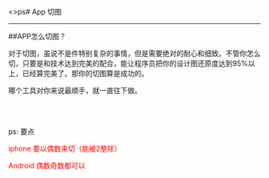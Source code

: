 <>ps# App 切图



---

##APP怎么切图？
<p>对于切图，虽说不是件特别复杂的事情，但是需要绝对的耐心和细致。不管你怎么切，只要是和技术达到完美的配合，能让程序员把你的设计图还原度达到95%以上，已经算完美了。那你的切图算是成功的。</p>

<p>哪个工具对你来说最顺手，就一直往下做。</p>

<br /><br />
<p>ps: 要点</p> 
<p style="color:#ff0000;">iphone 要以偶数来切（能被2整除）</p>
<p style="color:#ff0000;">Android 偶数奇数都可以</p>









